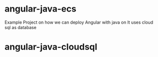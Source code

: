 # angular-java-ecs
Example Project on how we can deploy Angular with java on <GKE>
It uses cloud sql as database
# angular-java-cloudsql
